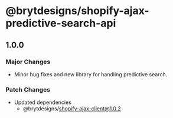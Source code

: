 # @brytdesigns/shopify-ajax-predictive-search-api

## 1.0.0

### Major Changes

- Minor bug fixes and new library for handling predictive search.

### Patch Changes

- Updated dependencies
  - @brytdesigns/shopify-ajax-client@1.0.2
